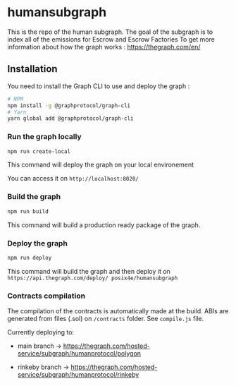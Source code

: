 # humansubgraph

This is the repo of the human subgraph.
The goal of the subgraph is to index all of the emissions for Escrow and Escrow Factories
To get more information about how the graph works : https://thegraph.com/en/

## Installation

You need to install the Graph CLI to use and deploy the graph :

```sh
# NPM
npm install -g @graphprotocol/graph-cli
# Yarn
yarn global add @graphprotocol/graph-cli
```

### Run the graph locally


```sh
npm run create-local
```
This command will deploy the graph on your local environement

You can access it on  `http://localhost:8020/`


### Build the graph

```sh
npm run build
```
This command will build a production ready package of the graph. 

### Deploy the graph

```sh
npm run deploy
```
This command will build the graph and then deploy it on `https://api.thegraph.com/deploy/ posix4e/humansubgraph`

### Contracts compilation 

The compilation of the contracts is automatically made at the build. ABIs are generated from files (.sol) on `/contracts` folder. 
See `compile.js` file. 


Currently deploying to:

- main branch -> https://thegraph.com/hosted-service/subgraph/humanprotocol/polygon

- rinkeby branch -> https://thegraph.com/hosted-service/subgraph/humanprotocol/rinkeby
